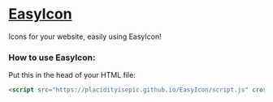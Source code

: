 <h1><a href='https://placidityisepic.github.io/EasyIcon/index.html'>EasyIcon</a></h1>
Icons for your website, easily using EasyIcon!

### How to use EasyIcon:
Put this in the head of your HTML file:
```html
<script src="https://placidityisepic.github.io/EasyIcon/script.js" crossorigin="anonymous"></script>
```
